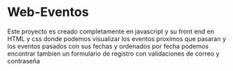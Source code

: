 # Web-Eventos

Este proyecto es creado completamente en javascript y su front end en HTML y css donde podemos visualizar los eventos proximos que pasaran y los eventos pasados con sus fechas y ordenados por fecha
podemos encontrar tambien un formulario de registro con validaciones de correo y contraseña 
